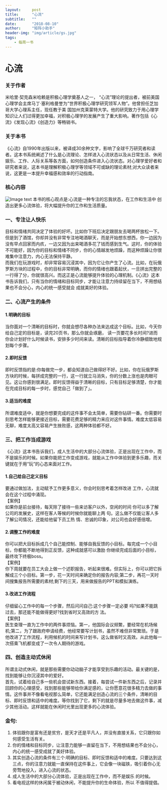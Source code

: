 ```yaml
---
layout:     post
title:      "心流"
subtitle:   ""
date:       "2018-08-10"
author:     "矩阵小助手"
header-img: "img/article/gs.jpg"
tags:
    - 每周一书
---
```


# 心流

### 关于作者
米哈里·契克森米哈赖是积极心理学奠基人之一， “心流”理论的提出者，被前美国心理学会主席马丁·塞利格曼誉为“世界积极心理学研究领军人物”。他曾担任芝加哥大学心理系主任，现任教于美 国加州克莱蒙特大学。他的研究致力于用心理学知识让人们过得更加幸福，对积极心理学的发展产生了重大影响。著作包括《心流》《发现心流》《创造力》等畅销书。
### 关于本书
《心流》自1990年出版以来，被译成30余种文字，影响了全球千万研究者和读者。这本书系统阐述了什么是心流理论、怎样进入心流状态以及从日常生活、休闲娱乐、工作、人际关系等各方面，如何创造条件进入心流状态。对心理学爱好者和研究者来说，这本书是理解积极心理学等领域不可或缺的理论素材;对大众读者来说，这更是一本提升幸福感和效率的行动指南。
### 核心内容
![Image text](http://p9n1bl5yn.bkt.clouddn.com/xl.png)
本书的核心观点是:心流是一种专注的忘我状态，在工作和生活中 创造出更多心流体验，将大幅提升你的工作和生活质量。
### 一、专注让人快乐
目标和情绪共同决定了体验的好坏。比如你下班后决定跟朋友去喝两杯放松一下。但是到了酒馆，你却并没有非常专注地喝酒聊天，而是开始想东想西，你一边因为没有早点回家而内疚，一边又因为出来喝酒多花了钱而感到生气。这时，你的体验不可能好，因为你的目标和情绪不同步，你的心情越发地烦躁，而这种烦躁让你很难集中注意力，内心无法保持平静。<br>而我们在玩游戏时，却非常容易沉浸其中，因为它让你产生了心流。比如，在玩俄罗斯方块的过程中，你的目标非常明确，而你的情绪也跟着起伏，一旦拼出完整的一行得了分，你就很高兴。而这正是心流能够提升体验的心理机制。《心流》这本书告诉我们，只有当你的情绪和目标同步，才能让注意力持续留在当下，不用想结果也不会分心，内心的统一感受就会 成就美好的体验。

### 二、心流产生的条件 
#### 1.明确的目标
当你面对一个清晰的目标时，你就会想尽各种办法来达成这个目标。比如，今天你给自己定的目标是，读完20页书，那么你就会琢磨， 读一页要花多长时间?进而你会计划好什么时候读书，安排多少时间来读。清晰的目标指导着你冷静细致地规划每个步骤。
#### 2.即时反馈
即时反馈指的是:你每做完一步，都会知道自己做得好不好。比如，你在玩俄罗斯方块的时候，每拼成完整的一行，这一行就立马消失，你的分数上涨也是肉眼可见。这让你感到很满足。即时反馈得益于清晰的目标，只有目标足够清楚，你才能在完成目标的每一步时，感觉自己「做到了」。
#### 3.适当的难度
所谓难度适中，就是你想要完成的这件事不会太简单，需要你钻研一番。你需要时刻思考怎样能够更接近目标，需要花费足够的精力来应对这件事情。难度太低容易无聊，难度太高又容易产生挫败感，这两种体验都不好。
### 三、把工作当成游戏
《心流》这本书告诉我们，成人生活中的大部分心流体验，正是出现在工作中，而不是娱乐的时候。如果你能把工作变成游戏，就能从工作中体验到更多乐趣，而关键就在于用“玩”的心态来面对工作。
#### 1.自己给自己定义目标
要通过做加法，主动赋予工作更多意义，你会时刻思考着怎样改进 工作，心流就会在这个过程中涌现。
<br>【案例】<br>
如果你是前台接待，每天除了接待一些来访客户以外，空闲的时间 你可以多了解公司的发展史，这样在客人等候的时候你就能聊上两 句。这么做不仅能让客人多了解公司情况，还能给他留下员工热 情、忠诚的印象，对公司也会好感倍增。
#### 2.调整工作的难度
你可以把大目标拆成几个自己能控制、能够自我反馈的小目标。每完成一个小目标，你都能不断地得到正反馈，这种成就感可以激励 你继续完成后面的小目标，最终攻下终极boss。
<br>【案例】<br>
你下周就要在员工大会上做一个述职报告，听起来很难。但实际上，你可以把它拆解成三个小目标。第一步，花一天时间来确定你的报告内容;第二步，再花一天时间搜集报告所需要的素材;剩下的三天，用来做报告的PPT和模拟演练。
#### 3.改进工作流程
仔细留心工作中的每一个步骤，然后问问自己:这个步骤一定必要 吗?如果不能跳过去，那还能不能做得更好?找到省时又高效的方 法。
<br>【案例】<br>
医生查理一直为工作中的两件事烦恼。第一，他国际会议频繁，要经常在机场候机;第二，为了跟政府申请经费，他经常要写计划书，虽然不难但非常繁琐。于是他改进了工作流程，利用候机的时间来写计划书，这么做省时又高效。从此他每一次搭乘飞机都变成了一次令人期待的游戏。
### 四、创造主动式休闲
所谓主动式休闲，就是那些需要你动动脑子才能享受到乐趣的活动。最关键的是，找到能够让你沉浸其中的爱好。<br>首先，试着给自己多一些机会尝试新东西。接着，每尝试一件新东西之后，记录并回顾你的心理感受，找到那些能够带给你满足感的，让你愿意花很多精力去做的事情。这件事并不像看电视那么简单，它还能满足创造心流的三个条件，清晰的目标、即时反馈和适中的难度。等你找到了它，剩下的就是尽量多地去做这件事，减少其他活动。这样就能在休闲时光里出现更多的心流体验。

### 金句:
1. 体验跟你是富有还是贫穷，是天才还是平凡人，并没有直接关系，它只跟你如何感受生活有关。
2. 你的情绪和目标同步，让注意力能够一直留在当下，不用想结果也不会分心，内心的统一感受成就了美好体验。
3. 其实创造心流的条件有三个:明确的目标、即时反馈和适中的难度。只要达到这三点，你的注意力就能一直保持在这件事上，它会像一块磁铁，吸引着你心无旁骛地投入，进入心流的状态。
4. 成人生活中的大部分心流体验，正是出现在工作中，而不是娱乐 的时候。
5. 看电视这样的休闲属于被动休闲，不能提升你的生命体验，所以 不值得提倡。

